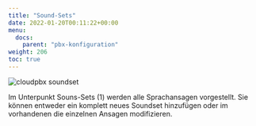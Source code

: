 ```yaml
---
title: "Sound-Sets"
date: 2022-01-20T00:11:22+00:00
menu:
  docs:
    parent: "pbx-konfiguration"
weight: 206
toc: true
---
```


![cloudpbx soundset](https://user-images.githubusercontent.com/98753538/158827667-f837e8e2-0e9e-427a-867d-c0bf729d2fb1.jpg)

Im Unterpunkt Souns-Sets (1) werden alle Sprachansagen vorgestellt. Sie können entweder ein komplett neues Soundset hinzufügen oder im vorhandenen die einzelnen Ansagen modifizieren.
